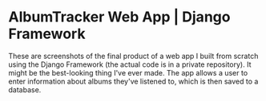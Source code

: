 # AlbumTracker Web App | Django Framework

These are screenshots of the final product of a web app I built from scratch using the Django Framework (the actual code is in a private repository). It might be the best-looking thing I've ever made. The app allows a user to enter information about albums they've listened to, which is then saved to a database.
